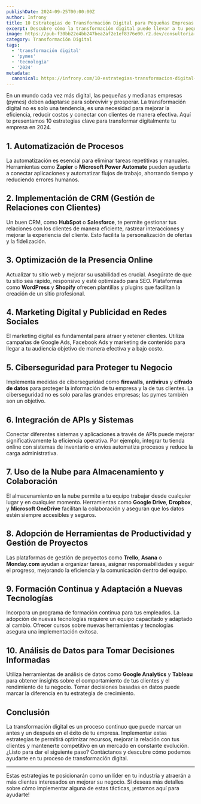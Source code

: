 ```yaml
---
publishDate: 2024-09-25T00:00:00Z
author: Infrony
title: 10 Estrategias de Transformación Digital para Pequeñas Empresas en 2024
excerpt: Descubre cómo la transformación digital puede llevar a tu pequeña empresa al siguiente nivel en 2024 con estrategias prácticas y herramientas esenciales.
image: https://pub-f30bb22e4bb247bea2af2e1ef8376e00.r2.dev/consultoria-transformacion-digital.jpeg
category: Transformación Digital
tags:
  - 'transformación digital'
  - 'pymes'
  - 'tecnología'
  - '2024'
metadata:
  canonical: https://infrony.com/10-estrategias-transformacion-digital-2024
---
```


En un mundo cada vez más digital, las pequeñas y medianas empresas (pymes) deben adaptarse para sobrevivir y prosperar. La transformación digital no es solo una tendencia, es una necesidad para mejorar la eficiencia, reducir costos y conectar con clientes de manera efectiva. Aquí te presentamos 10 estrategias clave para transformar digitalmente tu empresa en 2024.

## 1. **Automatización de Procesos**

La automatización es esencial para eliminar tareas repetitivas y manuales. Herramientas como **Zapier** o **Microsoft Power Automate** pueden ayudarte a conectar aplicaciones y automatizar flujos de trabajo, ahorrando tiempo y reduciendo errores humanos.

## 2. **Implementación de CRM (Gestión de Relaciones con Clientes)**

Un buen CRM, como **HubSpot** o **Salesforce**, te permite gestionar tus relaciones con los clientes de manera eficiente, rastrear interacciones y mejorar la experiencia del cliente. Esto facilita la personalización de ofertas y la fidelización.

## 3. **Optimización de la Presencia Online**

Actualizar tu sitio web y mejorar su usabilidad es crucial. Asegúrate de que tu sitio sea rápido, responsivo y esté optimizado para SEO. Plataformas como **WordPress** y **Shopify** ofrecen plantillas y plugins que facilitan la creación de un sitio profesional.

## 4. **Marketing Digital y Publicidad en Redes Sociales**

El marketing digital es fundamental para atraer y retener clientes. Utiliza campañas de Google Ads, Facebook Ads y marketing de contenido para llegar a tu audiencia objetivo de manera efectiva y a bajo costo.

## 5. **Ciberseguridad para Proteger tu Negocio**

Implementa medidas de ciberseguridad como **firewalls**, **antivirus** y **cifrado de datos** para proteger la información de tu empresa y la de tus clientes. La ciberseguridad no es solo para las grandes empresas; las pymes también son un objetivo.

## 6. **Integración de APIs y Sistemas**

Conectar diferentes sistemas y aplicaciones a través de APIs puede mejorar significativamente la eficiencia operativa. Por ejemplo, integrar tu tienda online con sistemas de inventario o envíos automatiza procesos y reduce la carga administrativa.

## 7. **Uso de la Nube para Almacenamiento y Colaboración**

El almacenamiento en la nube permite a tu equipo trabajar desde cualquier lugar y en cualquier momento. Herramientas como **Google Drive**, **Dropbox**, y **Microsoft OneDrive** facilitan la colaboración y aseguran que los datos estén siempre accesibles y seguros.

## 8. **Adopción de Herramientas de Productividad y Gestión de Proyectos**

Las plataformas de gestión de proyectos como **Trello**, **Asana** o **Monday.com** ayudan a organizar tareas, asignar responsabilidades y seguir el progreso, mejorando la eficiencia y la comunicación dentro del equipo.

## 9. **Formación Continua y Adaptación a Nuevas Tecnologías**

Incorpora un programa de formación continua para tus empleados. La adopción de nuevas tecnologías requiere un equipo capacitado y adaptado al cambio. Ofrecer cursos sobre nuevas herramientas y tecnologías asegura una implementación exitosa.

## 10. **Análisis de Datos para Tomar Decisiones Informadas**

Utiliza herramientas de análisis de datos como **Google Analytics** y **Tableau** para obtener insights sobre el comportamiento de tus clientes y el rendimiento de tu negocio. Tomar decisiones basadas en datos puede marcar la diferencia en tu estrategia de crecimiento.

## **Conclusión**

La transformación digital es un proceso continuo que puede marcar un antes y un después en el éxito de tu empresa. Implementar estas estrategias te permitirá optimizar recursos, mejorar la relación con tus clientes y mantenerte competitivo en un mercado en constante evolución. ¿Listo para dar el siguiente paso? Contáctanos y descubre cómo podemos ayudarte en tu proceso de transformación digital.

---

Estas estrategias te posicionarán como un líder en tu industria y atraerán a más clientes interesados en mejorar su negocio. Si deseas más detalles sobre cómo implementar alguna de estas tácticas, ¡estamos aquí para ayudarte!
